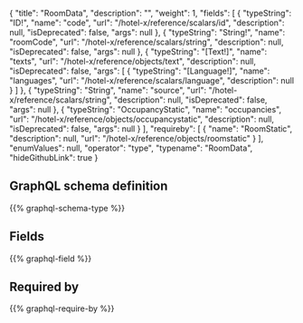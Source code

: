 {
  "title": "RoomData",
  "description": "",
  "weight": 1,
  "fields": [
    {
      "typeString": "ID!",
      "name": "code",
      "url": "/hotel-x/reference/scalars/id",
      "description": null,
      "isDeprecated": false,
      "args": null
    },
    {
      "typeString": "String!",
      "name": "roomCode",
      "url": "/hotel-x/reference/scalars/string",
      "description": null,
      "isDeprecated": false,
      "args": null
    },
    {
      "typeString": "[Text!]",
      "name": "texts",
      "url": "/hotel-x/reference/objects/text",
      "description": null,
      "isDeprecated": false,
      "args": [
        {
          "typeString": "[Language!]",
          "name": "languages",
          "url": "/hotel-x/reference/scalars/language",
          "description": null
        }
      ]
    },
    {
      "typeString": "String",
      "name": "source",
      "url": "/hotel-x/reference/scalars/string",
      "description": null,
      "isDeprecated": false,
      "args": null
    },
    {
      "typeString": "OccupancyStatic",
      "name": "occupancies",
      "url": "/hotel-x/reference/objects/occupancystatic",
      "description": null,
      "isDeprecated": false,
      "args": null
    }
  ],
  "requireby": [
    {
      "name": "RoomStatic",
      "description": null,
      "url": "/hotel-x/reference/objects/roomstatic"
    }
  ],
  "enumValues": null,
  "operator": "type",
  "typename": "RoomData",
  "hideGithubLink": true
}
## GraphQL schema definition

{{% graphql-schema-type %}}

## Fields

{{% graphql-field %}}

## Required by

{{% graphql-require-by %}}
